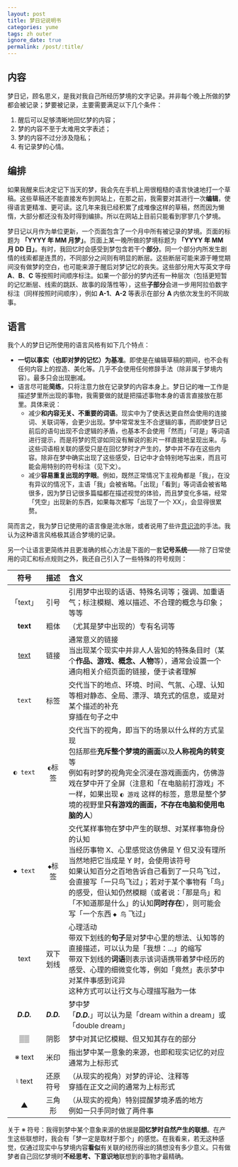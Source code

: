 ```yaml
---
layout: post
title: 梦日记说明书
categories: yume
tags: zh outer
ignore_date: true
permalink: /post/:title/
---
```

## 内容

梦日记，顾名思义，是我对我自己所经历梦境的文字记录。并非每个晚上所做的梦都会被记录；梦要被记录，主要需要满足以下几个条件：

1. 醒后可以足够清晰地回忆梦的内容；
2. 梦的内容不至于太难用文字表述；
3. 梦的内容不过分涉及隐私；
4. 有记录梦的心情。

## 编排

如果我醒来后决定记下当天的梦，我会先在手机上用很粗糙的语言快速地打一个草稿。这些草稿还不能直接发布到网站上，在那之前，我需要对其进行一次**编辑**，使得语言更精准、更可读。这几年来我已经积累了成堆像这样的草稿，然而因为懒惰，大部分都还没有及时得到编排。所以在网站上目前只能看到寥寥几个梦境。

梦日记以月作为单位更新，一个页面包含了一个月中所有被记录的梦境。页面的标题为 **「YYYY 年 MM 月梦」**。页面上某一晚所做的梦境标题为 **「YYYY 年 MM 月 DD 日」**。有时，我回忆时会感受到梦包含若干个**部分**。同一个部分内所发生剧情的线索都是连贯的，不同部分之间则有明显的断层。这些断层可能来源于睡觉期间没有做梦的空白，也可能来源于醒后对梦记忆的丧失。这些部分用大写英文字母 **A**、**B**、**C** 等按照时间顺序标注。如果一个部分的梦内还有一种层次（包括更短暂的记忆断层、线索的跳跃、故事的段落性等），这些**子部分**会进一步用阿拉伯数字标注（同样按照时间顺序），例如 **A-1**、**A-2** 等表示在部分 **A** 内依次发生的不同故事。

## 语言

我个人的梦日记所使用的语言风格有如下几个特点：

- **一切以事实（也即对梦的记忆）为基准**。即使是在编辑草稿的期间，也不会有任何内容上的捏造、美化等。几乎不会使用任何修辞手法（除非属于梦境内容）。最多只会出现删减。
- 语言尽可能**简练**，只将注意力放在记录梦的内容本身上。梦日记的唯一工作是描述梦里所出现的事物，我需要做的就是把描述事物本身的语言直接放在那里。具体来说：
    - 减少**和内容无关、不重要的词语**。现实中为了使表达更自然会使用的连接词、关联词等，会更少出现。梦中常常发生不合逻辑的事，而即使梦日记前后的语句出现不合逻辑的矛盾，也基本不会使用「然而」「可是」等词语进行提示，而是将梦的荒谬如同没有解说的影片一样直接地呈现出来。与这些词语相关联的感受只是在回忆梦时才产生的，梦中并不存在这些内容。除非在梦中确实出现了这些感受，日记中才会特别地写出来，而且可能会用特别的符号标注（见下文）。
    - 减少**容易重复出现的字眼**。例如，既然正常情况下主视角都是「我」，在没有异议的情况下，主语「我」会被省略。「出现」「看到」等词语会被省略很多，因为梦日记很多篇幅都在描述视觉的体验，而且梦变化多端，经常「凭空」出现新的东西，如果每次都写「出现了一个 XX」，会显得很累赘。

简而言之，我为梦日记使用的语言像是流水账，或者说用了些许[意识流](https://zh.wikipedia.org/zh-cn/%E6%84%8F%E8%AF%86%E6%B5%81%E6%96%87%E5%AD%A6)的手法。我认为这种语言风格极其适合梦境的记录。

另一个让语言更简练并且更准确的核心方法是下面的一套**记号系统**——除了日常使用的词汇和标点规则之外，我还自己引入了一些特殊的符号规则：

| 符号 | 描述 | 含义 |
| :---: | :---: | :--- |
| 「text」 | 引号 | 引用梦中出现的话语、特殊名词等；强调、加重语气；标注模糊、难以描述、不合理的概念与印象；等等 |
| **text** | 粗体 | （尤其是梦中出现的）专有名词等 |
| <a href="https://en.wikipedia.org/wiki/Text_(literary_theory)">text</a> | 链接 | 通常意义的链接<br />当出现某个现实中并非人人皆知的特殊条目时（某个**作品、游戏、概念、人物**等），通常会设置一个通向相关介绍页面的链接，便于读者理解 |
| <code>text</code> | 标签 | 交代当下的地点、环境、时间、气氛、心理、认知等相对静态、全局、漂浮、填充式的信息，或是对某个描述的补充<br />穿插在句子之中 |
| <code>◐&nbsp;text</code> | <code>◐</code>标签 | 交代当下的视角，即当下的场景以什么样的方式呈现<br />包括那些**充斥整个梦境的画面**以及**人称视角的转变**等<br />例如有时梦的视角完全沉浸在游戏画面内，仿佛游戏在梦中开了全屏（注意和「在电脑前打游戏」不一样，如果出现 <code>◐ 游戏</code> 这样的标签，意思是整个梦境的视野里**只有游戏的画面，不存在电脑和使用电脑的人**） |
| <code>◆&nbsp;text</code> | <code>◆</code>标签 | 交代某样事物在梦中产生的联想、对某样事物身份的认知<br />当经历事物 X、心里感觉这仿佛是 Y 但又没有理所当然地把它当成是 Y 时，会使用该符号<br />如果认知百分之百地告诉自己看到了一只鸟飞过，会直接写「一只鸟飞过」；若对于某个事物有「鸟」的感受，但认知仍然模糊（或者说：「那是鸟」和「不知道那是什么」的认知**同时存在**），则可能会写「一个东西 <code>◆&nbsp;鸟</code> 飞过」|
| <du>text</du> | 双下划线 | 心理活动<br />带双下划线的**句子**是对梦中心里的想法、认知等的直接描述，可以认为是「我想：...」的缩写<br />带双下划线的**词语**则表示该词语携带着梦中经历的感受、心理的细微变化等，例如「<du>竟然</du>」表示梦中对某件事感到诧异<br />这种方式可以让行文与心理描写融为一体 |
| <strong><em>D.D.</em></strong> | <strong><em>D.D.</em></strong> | 梦中梦<br />「<strong><em>D.D.</em></strong>」可以认为是「dream within a dream」或「double dream」|
| ▒▒ | 阴影 | 梦中对其记忆模糊、但又知其存在的部分 |
| ※ text | 米印 | 指出梦中某一意象的来源，也即和现实记忆的对应<br />通常为上标形式
| ♮ text | 还原符号 | （从现实的视角）对梦的评论、注释等<br />穿插在正文之间的通常为上标形式 |
| ▲ | 三角形 | （从现实的视角）特别提醒梦境矛盾的地方<br />例如一只手同时做了两件事 |

关于 ※ 符号：我得到梦中某个意象来源的依据是**回忆梦时自然产生的联想**。在产生这些联想时，我会有「梦一定是取材于那个」的感觉。在我看来，若无这种感觉，仅通过现实中与梦境内容**看似**有关联的经历得出的猜想没有多少意义。只有做梦者自己回忆梦境时**不经思考、下意识地**联想到的事物才最精确。

